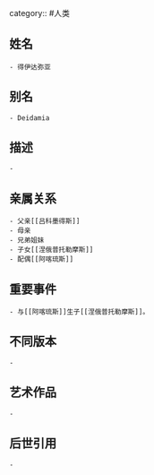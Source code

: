 category:: #人类
## 姓名
	- 得伊达弥亚
## 别名
	- Deidamia
## 描述
	-
## 亲属关系
	- 父亲[[吕科墨得斯]]
	- 母亲
	- 兄弟姐妹
	- 子女[[涅俄普托勒摩斯]]
	- 配偶[[阿喀琉斯]]
## 重要事件
	- 与[[阿喀琉斯]]生子[[涅俄普托勒摩斯]]。
## 不同版本
	-
## 艺术作品
	-
## 后世引用
	-
